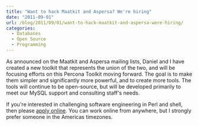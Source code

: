 ```yaml
---
title: "Want to hack Maatkit and Aspersa? We're hiring"
date: "2011-09-01"
url: /blog/2011/09/01/want-to-hack-maatkit-and-aspersa-were-hiring/
categories:
  - Databases
  - Open Source
  - Programming
---
```

As announced on the Maatkit and Aspersa mailing lists, Daniel and I have created a new toolkit that represents the union of the two, and will be focusing efforts on this Percona Toolkit moving forward. The goal is to make them simpler and significantly more powerful, and to create more tools. The tools will continue to be open-source, but will be developed primarily to meet our MySQL support and consulting staff's needs.

If you're interested in challenging software engineering in Perl and shell, then please [apply online][1]. You can work online from anywhere, but I strongly prefer someone in the Americas timezones.

 [1]: http://www.percona.com/about-us/career/perl-and-shell-developer/
